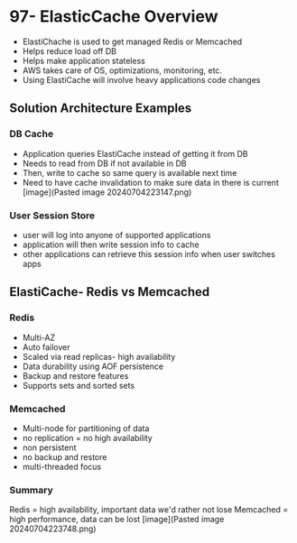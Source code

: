 # 97- ElasticCache Overview
- ElastiChache is used to get managed Redis or Memcached
- Helps reduce load off DB
- Helps make application stateless
- AWS takes care of OS, optimizations, monitoring, etc.
- Using ElastiCache will involve heavy applications code changes

## Solution Architecture Examples
### DB Cache
- Application queries ElastiCache instead of getting it from DB
- Needs to read from DB if not available in DB
- Then, write to cache so same query is available next time
- Need to have cache invalidation to make sure data in there is current
[image](Pasted image 20240704223147.png)

### User Session Store
- user will log into anyone of supported applications
- application will then write session info to cache
- other applications can retrieve this session info when user switches apps

## ElastiCache- Redis vs Memcached

### Redis
- Multi-AZ
- Auto failover
- Scaled via read replicas- high availability
- Data durability using AOF persistence
- Backup and restore features
- Supports sets and sorted sets

### Memcached
- Multi-node for partitioning of data
- no replication = no high availability
- non persistent
- no backup and restore
- multi-threaded focus

### Summary
Redis = high availability, important data we'd rather not lose
Memcached = high performance, data can be lost
[image](Pasted image 20240704223748.png)